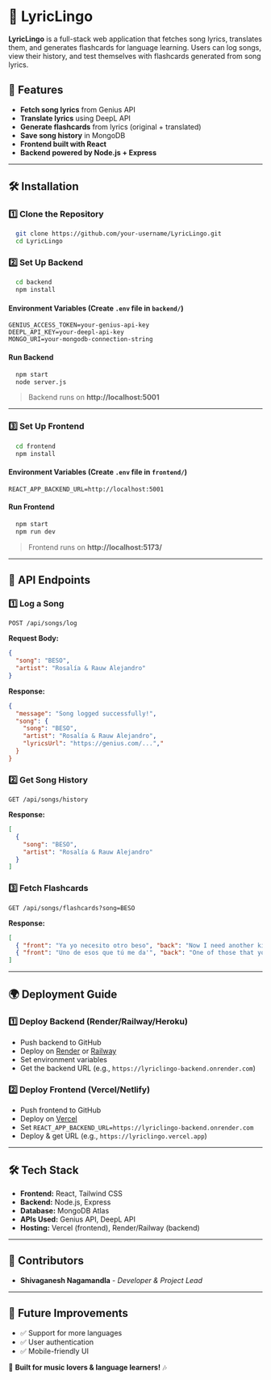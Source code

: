 # 🎵 LyricLingo

**LyricLingo** is a full-stack web application that fetches song lyrics, translates them, and generates flashcards for language learning. Users can log songs, view their history, and test themselves with flashcards generated from song lyrics.

## 🚀 Features
- **Fetch song lyrics** from Genius API
- **Translate lyrics** using DeepL API
- **Generate flashcards** from lyrics (original + translated)
- **Save song history** in MongoDB
- **Frontend built with React**
- **Backend powered by Node.js + Express**

---

## 🛠️ Installation
### **1️⃣ Clone the Repository**
```sh
  git clone https://github.com/your-username/LyricLingo.git
  cd LyricLingo
```

### **2️⃣ Set Up Backend**
```sh
  cd backend
  npm install
```
#### **Environment Variables** (Create `.env` file in `backend/`)
```env
GENIUS_ACCESS_TOKEN=your-genius-api-key
DEEPL_API_KEY=your-deepl-api-key
MONGO_URI=your-mongodb-connection-string
```
#### **Run Backend**
```sh
  npm start
  node server.js
```
> Backend runs on **http://localhost:5001**

---

### **3️⃣ Set Up Frontend**
```sh
  cd frontend
  npm install
```
#### **Environment Variables** (Create `.env` file in `frontend/`)
```env
REACT_APP_BACKEND_URL=http://localhost:5001
```
#### **Run Frontend**
```sh
  npm start
  npm run dev
```
> Frontend runs on **http://localhost:5173/**

---

## 📡 API Endpoints
### **1️⃣ Log a Song**
```http
POST /api/songs/log
```
**Request Body:**
```json
{
  "song": "BESO",
  "artist": "Rosalía & Rauw Alejandro"
}
```
**Response:**
```json
{
  "message": "Song logged successfully!",
  "song": {
    "song": "BESO",
    "artist": "Rosalía & Rauw Alejandro",
    "lyricsUrl": "https://genius.com/...","
  }
}
```

### **2️⃣ Get Song History**
```http
GET /api/songs/history
```
**Response:**
```json
[
  {
    "song": "BESO",
    "artist": "Rosalía & Rauw Alejandro"
  }
]
```

### **3️⃣ Fetch Flashcards**
```http
GET /api/songs/flashcards?song=BESO
```
**Response:**
```json
[
  { "front": "Ya yo necesito otro beso", "back": "Now I need another kiss" },
  { "front": "Uno de esos que tú me da'", "back": "One of those that you give me'" }
]
```

---

## 🌍 Deployment Guide
### **1️⃣ Deploy Backend** (Render/Railway/Heroku)
- Push backend to GitHub
- Deploy on [Render](https://render.com/) or [Railway](https://railway.app/)
- Set environment variables
- Get the backend URL (e.g., `https://lyriclingo-backend.onrender.com`)

### **2️⃣ Deploy Frontend** (Vercel/Netlify)
- Push frontend to GitHub
- Deploy on [Vercel](https://vercel.com/)
- Set `REACT_APP_BACKEND_URL=https://lyriclingo-backend.onrender.com`
- Deploy & get URL (e.g., `https://lyriclingo.vercel.app`)

---

## 🛠️ Tech Stack
- **Frontend:** React, Tailwind CSS
- **Backend:** Node.js, Express
- **Database:** MongoDB Atlas
- **APIs Used:** Genius API, DeepL API
- **Hosting:** Vercel (frontend), Render/Railway (backend)

---

## 👥 Contributors
- **Shivaganesh Nagamandla** - *Developer & Project Lead*

---

## 🎯 Future Improvements
- ✅ Support for more languages
- ✅ User authentication
- ✅ Mobile-friendly UI

🚀 **Built for music lovers & language learners!** 🎶

